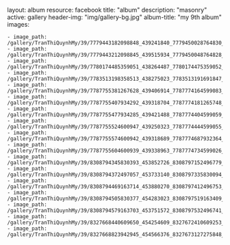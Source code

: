 
layout: album
resource: facebook
title: "album"
description: "masonry"
active: gallery
header-img: "img/gallery-bg.jpg"
album-title: "my 9th album"
images:
    
    - image_path: /gallery/TranThiQuynhMy/39/7779443182098848_439241840_7779450028764830_5858514107066553470_n.jpg
    - image_path: /gallery/TranThiQuynhMy/39/7779443212098845_439515934_7779450048764828_1348644688671627889_n.jpg
    - image_path: /gallery/TranThiQuynhMy/39/7780174485359051_438264487_7780174475359052_4568213664698285592_n.jpg
    - image_path: /gallery/TranThiQuynhMy/39/7783513198358513_438275023_7783513191691847_143062213378264137_n.jpg
    - image_path: /gallery/TranThiQuynhMy/39/7787755381267628_439406914_7787774164599083_912853050707746834_n.jpg
    - image_path: /gallery/TranThiQuynhMy/39/7787755407934292_439318704_7787774181265748_1950046040806365572_n.jpg
    - image_path: /gallery/TranThiQuynhMy/39/7787755477934285_439421488_7787774404599059_3146219034847445031_n.jpg
    - image_path: /gallery/TranThiQuynhMy/39/7787755524600947_439250323_7787774444599055_2540808784962123729_n.jpg
    - image_path: /gallery/TranThiQuynhMy/39/7787755574600942_439318689_7787774687932364_2796512921303516600_n.jpg
    - image_path: /gallery/TranThiQuynhMy/39/7787755604600939_439338963_7787774734599026_1102536729464028012_n.jpg
    - image_path: /gallery/TranThiQuynhMy/39/8308794345830393_453852726_8308797152496779_8203103455036356461_n.jpg
    - image_path: /gallery/TranThiQuynhMy/39/8308794372497057_453733140_8308797335830094_7633983220385406295_n.jpg
    - image_path: /gallery/TranThiQuynhMy/39/8308794469163714_453880270_8308797412496753_6315317941133047662_n.jpg
    - image_path: /gallery/TranThiQuynhMy/39/8308794505830377_454283023_8308797519163409_7947240493593019144_n.jpg
    - image_path: /gallery/TranThiQuynhMy/39/8308794579163703_453751572_8308797532496741_4149012691574586208_n.jpg
    - image_path: /gallery/TranThiQuynhMy/39/8327668440609650_454254609_8327672410609253_6572184832894476479_n.jpg
    - image_path: /gallery/TranThiQuynhMy/39/8327668823942945_454566376_8327673127275848_2452295247686978868_n.jpg